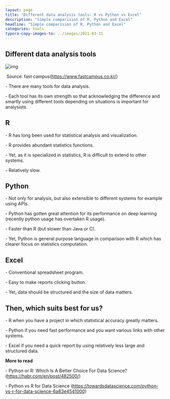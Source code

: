 ```yaml
---
layout: page
title: "Different data analysis tools: R vs Python vs Excel"
description: "Simple comparision of R, Python and Excel"
headline: "Simple comparision of R, Python and Excel"
categories: tools
typora-copy-images-to: ../images/2021-03-31
---
```





 ## Different data analysis tools

![img](file:///C:/Users/smood/AppData/Local/Temp/msohtmlclip1/01/clip_image002.jpg)

​											                      Source: fast campus(https://www.fastcampus.co.kr/)

\-  There are many tools for data analysis. 

\-  Each tool has its own strength so that acknowledging the difference and smartly using different tools depending on situations is important for analysists.

 

## R

\- R has long been used for statistical analysis and visualization.

\- R provides abundant statistics functions.

\- Yet, as it is specialized in statistics, R is difficult to extend to other systems.

\- Relatively slow.

 

## Python

\- Not only for analysis, but also extensible to different systems for example using APIs.

\- Python has gotten great attention for its performance on deep learning (recently python usage has overtaken R usage).

\- Faster than R (but slower than Java or C).

\- Yet, Python is general purpose language in comparison with R which has clearer focus on statistics computation.

 

## Excel

\- Conventional spreadsheet program.

\- Easy to make reports clicking button.

\- Yet, data should be structured and the size of data matters.

 

## Then, which suits best for us?

\-  R when you have a project in which statistical accuracy greatly matters.

\-   Python if you need fast performance and you want various links with other systems.

\-   Excel if you need a quick report by using relatively less large and structured data.

 

**More to read**

\-  Python or R: Which Is A Better Choice For Data Science? (https://habr.com/en/post/482500/)

\-  Python vs R for Data Science (https://towardsdatascience.com/python-vs-r-for-data-science-6a83e4541000)
